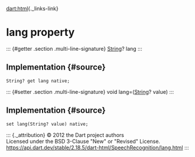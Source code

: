 [dart:html](../../dart-html/dart-html-library){._links-link}

lang property
=============

::: {#getter .section .multi-line-signature}
[String](../../dart-core/string-class)? lang
:::

Implementation {#source}
--------------

``` {.language-dart data-language="dart"}
String? get lang native;
```

::: {#setter .section .multi-line-signature}
void lang=([String](../../dart-core/string-class)? value)
:::

Implementation {#source}
--------------

``` {.language-dart data-language="dart"}
set lang(String? value) native;
```

::: {._attribution}
© 2012 the Dart project authors\
Licensed under the BSD 3-Clause \"New\" or \"Revised\" License.\
<https://api.dart.dev/stable/2.18.5/dart-html/SpeechRecognition/lang.html>
:::
